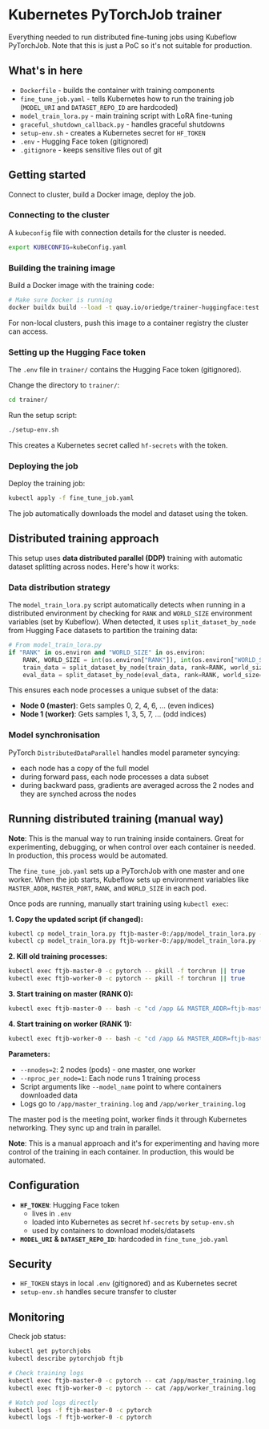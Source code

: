 # Kubernetes PyTorchJob trainer

Everything needed to run distributed fine-tuning jobs using Kubeflow PyTorchJob. Note that this is just a PoC so it's not suitable for production. 

## What's in here

- `Dockerfile` - builds the container with training components
- `fine_tune_job.yaml` - tells Kubernetes how to run the training job (`MODEL_URI` and `DATASET_REPO_ID` are hardcoded)
- `model_train_lora.py` - main training script with LoRA fine-tuning
- `graceful_shutdown_callback.py` - handles graceful shutdowns
- `setup-env.sh` - creates a Kubernetes secret for `HF_TOKEN`
- `.env` - Hugging Face token (gitignored)
- `.gitignore` - keeps sensitive files out of git

## Getting started

Connect to cluster, build a Docker image, deploy the job.

### Connecting to the cluster

A `kubeconfig` file with connection details for the cluster is needed.

```bash
export KUBECONFIG=kubeConfig.yaml
```

### Building the training image

Build a Docker image with the training code:

```bash
# Make sure Docker is running
docker buildx build --load -t quay.io/oriedge/trainer-huggingface:test trainer/
```

For non-local clusters, push this image to a container registry the cluster can access.

### Setting up the Hugging Face token

The `.env` file in `trainer/` contains the Hugging Face token (gitignored).

Change the directory to `trainer/`:

```bash
cd trainer/
```

Run the setup script:

```bash
./setup-env.sh
```

This creates a Kubernetes secret called `hf-secrets` with the token.

### Deploying the job

Deploy the training job:

```bash
kubectl apply -f fine_tune_job.yaml
```

The job automatically downloads the model and dataset using the token.

## Distributed training approach

This setup uses **data distributed parallel (DDP)** training with automatic dataset splitting across nodes. Here's how it works:

### Data distribution strategy

The `model_train_lora.py` script automatically detects when running in a distributed environment by checking for `RANK` and `WORLD_SIZE` environment variables (set by Kubeflow). When detected, it uses `split_dataset_by_node` from Hugging Face datasets to partition the training data:

```python
# From model_train_lora.py
if "RANK" in os.environ and "WORLD_SIZE" in os.environ:
    RANK, WORLD_SIZE = int(os.environ["RANK"]), int(os.environ["WORLD_SIZE"])
    train_data = split_dataset_by_node(train_data, rank=RANK, world_size=WORLD_SIZE)
    eval_data = split_dataset_by_node(eval_data, rank=RANK, world_size=WORLD_SIZE)
```

This ensures each node processes a unique subset of the data:
- **Node 0 (master)**: Gets samples 0, 2, 4, 6, ... (even indices)
- **Node 1 (worker)**: Gets samples 1, 3, 5, 7, ... (odd indices)

### Model synchronisation

PyTorch `DistributedDataParallel` handles model parameter syncying:
- each node has a copy of the full model
- during forward pass, each node processes a data subset
- during backward pass, gradients are averaged across the 2 nodes and they are synched across the nodes
## Running distributed training (manual way)

**Note**: This is the manual way to run training inside containers. Great for experimenting, debugging, or when control over each container is needed. In production, this process would be automated.

The `fine_tune_job.yaml` sets up a PyTorchJob with one master and one worker. When the job starts, Kubeflow sets up environment variables like `MASTER_ADDR`, `MASTER_PORT`, `RANK`, and `WORLD_SIZE` in each pod.

Once pods are running, manually start training using `kubectl exec`:

**1. Copy the updated script (if changed):**

```bash
kubectl cp model_train_lora.py ftjb-master-0:/app/model_train_lora.py -c pytorch
kubectl cp model_train_lora.py ftjb-worker-0:/app/model_train_lora.py -c pytorch
```

**2. Kill old training processes:**

```bash
kubectl exec ftjb-master-0 -c pytorch -- pkill -f torchrun || true
kubectl exec ftjb-worker-0 -c pytorch -- pkill -f torchrun || true
```

**3. Start training on master (RANK 0):**

```bash
kubectl exec ftjb-master-0 -- bash -c "cd /app && MASTER_ADDR=ftjb-master-0 MASTER_PORT=23456 nohup torchrun --nnodes=2 --node_rank=0 --nproc_per_node=1 --master_addr=ftjb-master-0 --master_port=23456 model_train_lora.py --model_name /workspace/model/models--meta-llama--Llama-3.2-1B-Instruct/snapshots/9213176726f574b556790deb65791e0c5aa438b6 --dataset_path /workspace/dataset --output_dir /workspace/output --local_files_only --add_special_tokens > /app/master_training.log 2>&1 &"
```

**4. Start training on worker (RANK 1):**

```bash
kubectl exec ftjb-worker-0 -- bash -c "cd /app && MASTER_ADDR=ftjb-master-0 MASTER_PORT=23456 nohup torchrun --nnodes=2 --node_rank=1 --nproc_per_node=1 --master_addr=ftjb-master-0 --master_port=23456 model_train_lora.py --model_name /workspace/model/models--meta-llama--Llama-3.2-1B-Instruct/snapshots/9213176726f574b556790deb65791e0c5aa438b6 --dataset_path /workspace/dataset --output_dir /workspace/output --local_files_only --add_special_tokens > /app/worker_training.log 2>&1 &"
```

**Parameters:**

- `--nnodes=2`: 2 nodes (pods) - one master, one worker
- `--nproc_per_node=1`: Each node runs 1 training process
- Script arguments like `--model_name` point to where containers downloaded data
- Logs go to `/app/master_training.log` and `/app/worker_training.log`

The master pod is the meeting point, worker finds it through Kubernetes networking. They sync up and train in parallel.

**Note**: This is a manual approach and it's for experimenting and having more control of the training in each container. In production, this would be automated.

## Configuration

- **`HF_TOKEN`**: Hugging Face token
  - lives in `.env`
  - loaded into Kubernetes as secret `hf-secrets` by `setup-env.sh`
  - used by containers to download models/datasets
- **`MODEL_URI` & `DATASET_REPO_ID`**: hardcoded in `fine_tune_job.yaml`

## Security

- `HF_TOKEN` stays in local `.env` (gitignored) and as Kubernetes secret
- `setup-env.sh` handles secure transfer to cluster

## Monitoring

Check job status:

```bash
kubectl get pytorchjobs
kubectl describe pytorchjob ftjb

# Check training logs
kubectl exec ftjb-master-0 -c pytorch -- cat /app/master_training.log
kubectl exec ftjb-worker-0 -c pytorch -- cat /app/worker_training.log

# Watch pod logs directly
kubectl logs -f ftjb-master-0 -c pytorch
kubectl logs -f ftjb-worker-0 -c pytorch
``` 